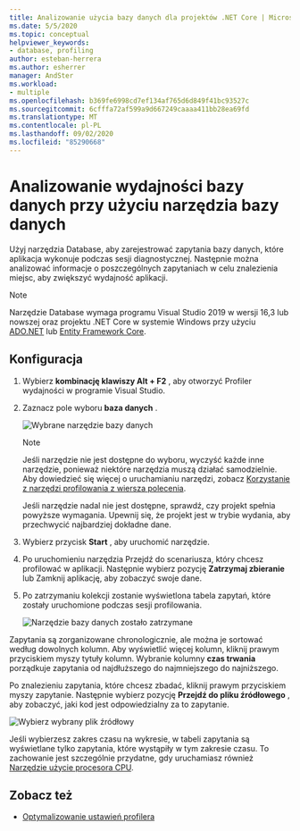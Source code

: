 ```yaml
---
title: Analizowanie użycia bazy danych dla projektów .NET Core | Microsoft Docs
ms.date: 5/5/2020
ms.topic: conceptual
helpviewer_keywords:
- database, profiling
author: esteban-herrera
ms.author: esherrer
manager: AndSter
ms.workload:
- multiple
ms.openlocfilehash: b369fe6998cd7ef134af765d6d849f41bc93527c
ms.sourcegitcommit: 6cfffa72af599a9d667249caaaa411bb28ea69fd
ms.translationtype: MT
ms.contentlocale: pl-PL
ms.lasthandoff: 09/02/2020
ms.locfileid: "85290668"
---
```

# <a name="analyze-database-performance-using-the-database-tool"></a>Analizowanie wydajności bazy danych przy użyciu narzędzia bazy danych

Użyj narzędzia Database, aby zarejestrować zapytania bazy danych, które aplikacja wykonuje podczas sesji diagnostycznej. Następnie można analizować informacje o poszczególnych zapytaniach w celu znalezienia miejsc, aby zwiększyć wydajność aplikacji.

> [!NOTE]
> Narzędzie Database wymaga programu Visual Studio 2019 w wersji 16,3 lub nowszej oraz projektu .NET Core w systemie Windows przy użyciu [ADO.NET]( https://docs.microsoft.com/dotnet/framework/data/adonet/ado-net-overview) lub [Entity Framework Core](https://docs.microsoft.com/ef/core/).

## <a name="setup"></a>Konfiguracja

1. Wybierz **kombinację klawiszy Alt + F2** , aby otworzyć Profiler wydajności w programie Visual Studio.

1. Zaznacz pole wyboru **baza danych** .

   ![Wybrane narzędzie bazy danych](./media/db-launch.png "Wybrane narzędzie bazy danych")

   > [!NOTE]
   > Jeśli narzędzie nie jest dostępne do wyboru, wyczyść każde inne narzędzie, ponieważ niektóre narzędzia muszą działać samodzielnie. Aby dowiedzieć się więcej o uruchamianiu narzędzi, zobacz [Korzystanie z narzędzi profilowania z wiersza polecenia](../profiling/using-the-profiling-tools-from-the-command-line.md).
   >
   > Jeśli narzędzie nadal nie jest dostępne, sprawdź, czy projekt spełnia powyższe wymagania. Upewnij się, że projekt jest w trybie wydania, aby przechwycić najbardziej dokładne dane.

1. Wybierz przycisk **Start** , aby uruchomić narzędzie.

1. Po uruchomieniu narzędzia Przejdź do scenariusza, który chcesz profilować w aplikacji. Następnie wybierz pozycję **Zatrzymaj zbieranie** lub Zamknij aplikację, aby zobaczyć swoje dane.

1. Po zatrzymaniu kolekcji zostanie wyświetlona tabela zapytań, które zostały uruchomione podczas sesji profilowania.

   ![Narzędzie bazy danych zostało zatrzymane](./media/db-after.png "Narzędzie bazy danych zostało zatrzymane")

Zapytania są zorganizowane chronologicznie, ale można je sortować według dowolnych kolumn. Aby wyświetlić więcej kolumn, kliknij prawym przyciskiem myszy tytuły kolumn. Wybranie kolumny **czas trwania** porządkuje zapytania od najdłuższego do najmniejszego do najniższego.

Po znalezieniu zapytania, które chcesz zbadać, kliknij prawym przyciskiem myszy zapytanie. Następnie wybierz pozycję **Przejdź do pliku źródłowego** , aby zobaczyć, jaki kod jest odpowiedzialny za to zapytanie.

![Wybierz wybrany plik źródłowy](./media/db-gotosource.png "Wybierz wybrany plik źródłowy")

Jeśli wybierzesz zakres czasu na wykresie, w tabeli zapytania są wyświetlane tylko zapytania, które wystąpiły w tym zakresie czasu. To zachowanie jest szczególnie przydatne, gdy uruchamiasz również [Narzędzie użycie procesora CPU](https://docs.microsoft.com/visualstudio/profiling/cpu-usage?view=vs-2019).

## <a name="see-also"></a>Zobacz też

- [Optymalizowanie ustawień profilera](../profiling/optimize-profiler-settings.md)

